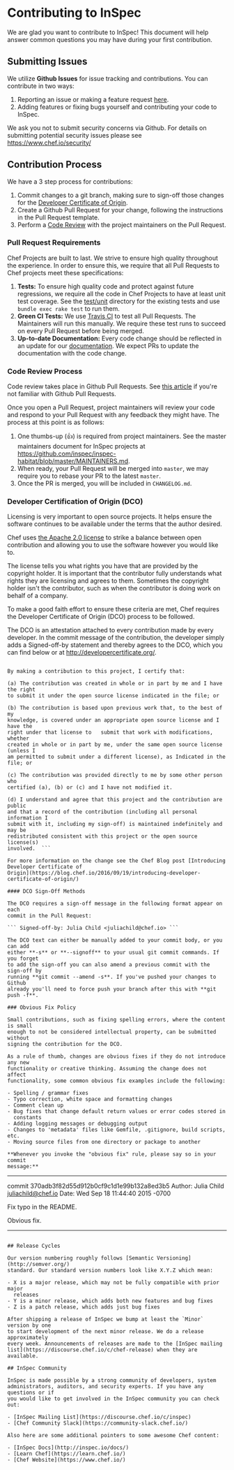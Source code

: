 # Contributing to InSpec

We are glad you want to contribute to InSpec! This document will help answer
common questions you may have during your first contribution.

## Submitting Issues

We utilize **Github Issues** for issue tracking and contributions. You can
contribute in two ways:

1. Reporting an issue or making a feature request [here](#issues).
2. Adding features or fixing bugs yourself and contributing your code to
   InSpec.

We ask you not to submit security concerns via Github. For details on
submitting potential security issues please see <https://www.chef.io/security/>

## Contribution Process

We have a 3 step process for contributions:

1. Commit changes to a git branch, making sure to sign-off those changes for
   the [Developer Certificate of
   Origin](#developer-certification-of-origin-dco).
2. Create a Github Pull Request for your change, following the instructions in
   the Pull Request template.
3. Perform a [Code Review](#code-review-process) with the project maintainers
   on the Pull Request.

### Pull Request Requirements

Chef Projects are built to last. We strive to ensure high quality throughout
the experience. In order to ensure this, we require that all Pull Requests to
Chef projects meet these specifications:

1. **Tests:** To ensure high quality code and protect against future
   regressions, we require all the code in Chef Projects to have at least unit
   test coverage. See the
   [test/unit](https://github.com/inspec/inspec-habitat/tree/master/test/unit)
   directory for the existing tests and use ```bundle exec rake test``` to run
   them.
2. **Green CI Tests:** We use [Travis CI](https://travis-ci.org) to test all
   Pull Requests. The Maintainers will run this manually. We require these test
   runs to succeed on every Pull Request before being merged.
3. **Up-to-date Documentation:**  Every code change should be reflected in an
   update for our
   [documentation](https://github.com/inspec/inspec-habitat/tree/master/docs). We
   expect PRs to update the documentation with the code change.

### Code Review Process

Code review takes place in Github Pull Requests. See [this
article](https://help.github.com/articles/about-pull-requests/) if you're not
familiar with Github Pull Requests.

Once you open a Pull Request, project maintainers will review your code and
respond to your Pull Request with any feedback they might have. The process at
this point is as follows:

1. One thumbs-up (:+1:) is required from project maintainers. See the master
   maintainers document for InSpec projects at
   <https://github.com/inspec/inspec-habitat/blob/master/MAINTAINERS.md>.
2. When ready, your Pull Request will be merged into `master`, we may require
   you to rebase your PR to the latest `master`.
3. Once the PR is merged, you will be included in `CHANGELOG.md`.

### Developer Certification of Origin (DCO)

Licensing is very important to open source projects. It helps ensure the
software continues to be available under the terms that the author desired.

Chef uses [the Apache 2.0
license](https://github.com/inspec/inspec-habitat/blob/master/LICENSE) to strike
a balance between open contribution and allowing you to use the software
however you would like to.

The license tells you what rights you have that are provided by the copyright
holder. It is important that the contributor fully understands what rights they
are licensing and agrees to them. Sometimes the copyright holder isn't the
contributor, such as when the contributor is doing work on behalf of a company.

To make a good faith effort to ensure these criteria are met, Chef requires the
Developer Certificate of Origin (DCO) process to be followed.

The DCO is an attestation attached to every contribution made by every
developer. In the commit message of the contribution, the developer simply adds
a Signed-off-by statement and thereby agrees to the DCO, which you can find
below or at <http://developercertificate.org/>.

``` Developer's Certificate of Origin 1.1

By making a contribution to this project, I certify that:

(a) The contribution was created in whole or in part by me and I have the right
to submit it under the open source license indicated in the file; or

(b) The contribution is based upon previous work that, to the best of my
knowledge, is covered under an appropriate open source license and I have the
right under that license to   submit that work with modifications, whether
created in whole or in part by me, under the same open source license (unless I
am permitted to submit under a different license), as Indicated in the file; or

(c) The contribution was provided directly to me by some other person who
certified (a), (b) or (c) and I have not modified it.

(d) I understand and agree that this project and the contribution are public
and that a record of the contribution (including all personal information I
submit with it, including my sign-off) is maintained indefinitely and may be
redistributed consistent with this project or the open source license(s)
involved.  ```

For more information on the change see the Chef Blog post [Introducing
Developer Certificate of
Origin](https://blog.chef.io/2016/09/19/introducing-developer-certificate-of-origin/)

#### DCO Sign-Off Methods

The DCO requires a sign-off message in the following format appear on each
commit in the Pull Request:

``` Signed-off-by: Julia Child <juliachild@chef.io> ```

The DCO text can either be manually added to your commit body, or you can add
either **-s** or **--signoff** to your usual git commit commands. If you forget
to add the sign-off you can also amend a previous commit with the sign-off by
running **git commit --amend -s**. If you've pushed your changes to Github
already you'll need to force push your branch after this with **git push -f**.

### Obvious Fix Policy

Small contributions, such as fixing spelling errors, where the content is small
enough to not be considered intellectual property, can be submitted without
signing the contribution for the DCO.

As a rule of thumb, changes are obvious fixes if they do not introduce any new
functionality or creative thinking. Assuming the change does not affect
functionality, some common obvious fix examples include the following:

- Spelling / grammar fixes
- Typo correction, white space and formatting changes
- Comment clean up
- Bug fixes that change default return values or error codes stored in
  constants
- Adding logging messages or debugging output
- Changes to 'metadata' files like Gemfile, .gitignore, build scripts, etc.
- Moving source files from one directory or package to another

**Whenever you invoke the "obvious fix" rule, please say so in your commit
message:**

```
------------------------------------------------------------------------
commit 370adb3f82d55d912b0cf9c1d1e99b132a8ed3b5
Author: Julia Child <juliachild@chef.io>
Date:   Wed Sep 18 11:44:40 2015 -0700

  Fix typo in the README.

  Obvious fix.

------------------------------------------------------------------------
```

## Release Cycles

Our version numbering roughly follows [Semantic Versioning](http://semver.org/)
standard. Our standard version numbers look like X.Y.Z which mean:

- X is a major release, which may not be fully compatible with prior major
  releases
- Y is a minor release, which adds both new features and bug fixes
- Z is a patch release, which adds just bug fixes

After shipping a release of InSpec we bump at least the `Minor` version by one
to start development of the next minor release. We do a release approximately
every week. Announcements of releases are made to the [InSpec mailing
list](https://discourse.chef.io/c/chef-release) when they are available.

## InSpec Community

InSpec is made possible by a strong community of developers, system
administrators, auditors, and security experts. If you have any questions or if
you would like to get involved in the InSpec community you can check out:

- [InSpec Mailing List](https://discourse.chef.io/c/inspec)
- [Chef Community Slack](https://community-slack.chef.io/)

Also here are some additional pointers to some awesome Chef content:

- [InSpec Docs](http://inspec.io/docs/)
- [Learn Chef](https://learn.chef.io/)
- [Chef Website](https://www.chef.io/)

